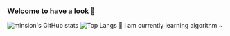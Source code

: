 ### Welcome to have a look 👋

![minsion's GitHub stats](https://github-readme-stats.vercel.app/api?username=minsion&show_icons=true&count_private=true&hide=prs&theme=radical)
![Top Langs](https://github-readme-stats.vercel.app/api/top-langs/?username=minsion&hide_progress=true)
🔭  I am currently learning algorithm ~

